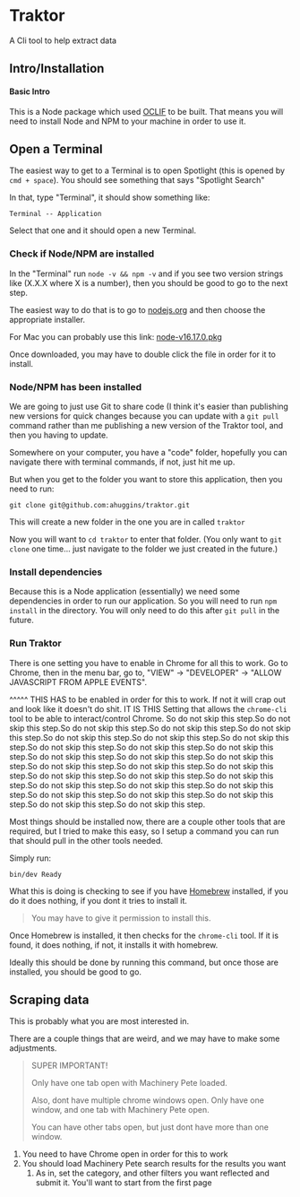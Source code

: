 # Traktor

A Cli tool to help extract data


## Intro/Installation

#### Basic Intro

This is a Node package which used [OCLIF](https://oclif.io/) to be built. That means you will need to install Node and NPM to your machine in order to use it.

## Open a Terminal

The easiest way to get to a Terminal is to open Spotlight (this is opened by `cmd + space`). You should see something that says "Spotlight Search"

In that, type "Terminal", it should show something like:

`Terminal -- Application`

Select that one and it should open a new Terminal.

### Check if Node/NPM are installed

In the "Terminal" run `node -v && npm -v` and if you see two version strings like (X.X.X where X is a number), then you should be good to go to the next step.

The easiest way to do that is to go to [nodejs.org](https://nodejs.org/en/download/) and then choose the appropriate installer.

For Mac you can probably use this link: [node-v16.17.0.pkg](https://nodejs.org/dist/v16.17.0/node-v16.17.0.pkg)

Once downloaded, you may have to double click the file in order for it to install.

### Node/NPM has been installed

We are going to just use Git to share code (I think it's easier than publishing new versions for quick changes because you can update with a `git pull` command rather than me publishing a new version of the Traktor tool, and then you having to update.

Somewhere on your computer, you have a "code" folder, hopefully you can navigate there with terminal commands, if not, just hit me up.

But when you get to the folder you want to store this application, then you need to run:

`git clone git@github.com:ahuggins/traktor.git`

This will create a new folder in the one you are in called `traktor`

Now you will want to `cd traktor` to enter that folder. (You only want to `git clone` one time... just navigate to the folder we just created in the future.)

### Install dependencies

Because this is a Node application (essentially) we need some dependencies in order to run our application. So you will need to run `npm install` in the directory. You will only need to do this after `git pull` in the future.

### Run Traktor

There is one setting you have to enable in Chrome for all this to work. Go to Chrome, then in the menu bar, go to, "VIEW" -> "DEVELOPER" -> "ALLOW JAVASCRIPT FROM APPLE EVENTS".

^^^^^ THIS HAS to be enabled in order for this to work. If not it will crap out and look like it doesn't do shit. IT IS THIS Setting that allows the `chrome-cli` tool to be able to interact/control Chrome. So do not skip this step.So do not skip this step.So do not skip this step.So do not skip this step.So do not skip this step.So do not skip this step.So do not skip this step.So do not skip this step.So do not skip this step.So do not skip this step.So do not skip this step.So do not skip this step.So do not skip this step.So do not skip this step.So do not skip this step.So do not skip this step.So do not skip this step.So do not skip this step.So do not skip this step.So do not skip this step.So do not skip this step.So do not skip this step.So do not skip this step.So do not skip this step.So do not skip this step.So do not skip this step.So do not skip this step.So do not skip this step.

Most things should be installed now, there are a couple other tools that are required, but I tried to make this easy, so I setup a command you can run that should pull in the other tools needed.

Simply run:

`bin/dev Ready`

What this is doing is checking to see if you have [Homebrew](https://brew.sh/) installed, if you do it does nothing, if you dont it tries to install it.

> You may have to give it permission to install this.

Once Homebrew is installed, it then checks for the `chrome-cli` tool. If it is found, it does nothing, if not, it installs it with homebrew.

Ideally this should be done by running this command, but once those are installed, you should be good to go.

## Scraping data

This is probably what you are most interested in.

There are a couple things that are weird, and we may have to make some adjustments.

> SUPER IMPORTANT!
> 
> Only have one tab open with Machinery Pete loaded.
> 
> Also, dont have multiple chrome windows open. Only have one window, and one tab with Machinery Pete open. 
> 
> You can have other tabs open, but just dont have more than one window.

1. You need to have Chrome open in order for this to work
2. You should load Machinery Pete search results for the results you want
   1. As in, set the category, and other filters you want reflected and submit it. You'll want to start from the first page